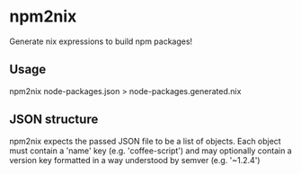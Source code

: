 npm2nix
=======
Generate nix expressions to build npm packages!

Usage
-----
npm2nix node-packages.json > node-packages.generated.nix

JSON structure
--------------
npm2nix expects the passed JSON file to be a list of objects. Each object must contain a 'name' key (e.g. 'coffee-script') and may optionally contain a version key formatted in a way understood by semver (e.g. '~1.2.4')
